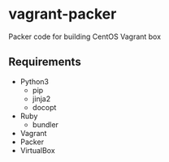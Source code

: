 # vagrant-packer
Packer code for building CentOS Vagrant box
## Requirements
- Python3
  - pip
  - jinja2
  - docopt
- Ruby
  - bundler
- Vagrant
- Packer
- VirtualBox
